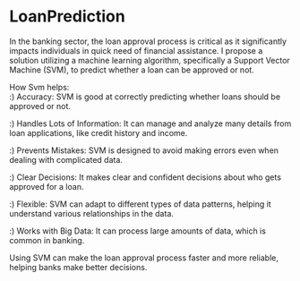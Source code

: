 # LoanPrediction


In the banking sector, the loan approval process is critical as it significantly impacts individuals in quick need of financial assistance. I propose a solution utilizing a machine learning algorithm, specifically a Support Vector Machine (SVM), to predict whether a loan can be approved or not. <be>

How Svm helps: <br>
:) Accuracy: SVM is good at correctly predicting whether loans should be approved or not. 

:) Handles Lots of Information: It can manage and analyze many details from loan applications, like credit history and income. 

:) Prevents Mistakes: SVM is designed to avoid making errors even when dealing with complicated data.

:) Clear Decisions: It makes clear and confident decisions about who gets approved for a loan.

:) Flexible: SVM can adapt to different types of data patterns, helping it understand various relationships in the data.

:) Works with Big Data: It can process large amounts of data, which is common in banking.

Using SVM can make the loan approval process faster and more reliable, helping banks make better decisions.
